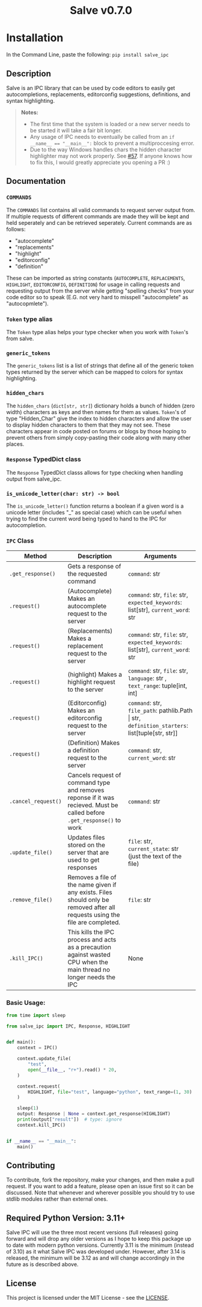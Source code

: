 <h1 align="center">Salve v0.7.0</h1>

# Installation

In the Command Line, paste the following: `pip install salve_ipc`

## Description

Salve is an IPC library that can be used by code editors to easily get autocompletions, replacements, editorconfig suggestions, definitions, and syntax highlighting.

> **Notes:**
>  - The first time that the system is loaded or a new server needs to be started it will take a fair bit longer.
>  - Any usage of IPC needs to eventually be called from an `if __name__ == "__main__":` block to prevent a multiproccesing error.
>  - Due to the way Windows handles chars the hidden character highlighter may not work properly. See [#57](https://github.com/Moosems/salve/pull/57). If anyone knows how to fix this, I would greatly appreciate you opening a PR :)

## Documentation

### `COMMANDS`

The `COMMANDS` list contains all valid commands to request server output from. If multiple requests of different commands are made they will be kept and held seperately and can be retrieved seperately. Current commands are as follows:

- "autocomplete"
- "replacements"
- "highlight"
- "editorconfig"
- "definition"

These can be imported as string constants (`AUTOCOMPLETE`, `REPLACEMENTS`, `HIGHLIGHT`, `EDITORCONFIG`, `DEFINITION`) for usage in calling requests and requesting output from the server while getting "spelling checks" from your code editor so to speak (E.G. not very hard to misspell "autocomplete" as "autocopmlete").

### `Token` type alias

The `Token` type alias helps your type checker when you work with `Token`'s from salve.

### `generic_tokens`

The `generic_tokens` list is a list of strings that define all of the generic token types returned by the server which can be mapped to colors for syntax highlighting.

### `hidden_chars`

The `hidden_chars` (`dict[str, str]`) dictionary holds a bunch of hidden (zero width) characters as keys and then names for them as values. `Token`'s of type "Hidden_Char" give the index to hidden characters and allow the user to display hidden characters to them that they may not see. These characters appear in code posted on forums or blogs by those hoping to prevent others from simply copy-pasting their code along with many other places.

### `Response` TypedDict class

The `Response` TypedDict classs allows for type checking when handling output from salve_ipc.

### `is_unicode_letter(char: str) -> bool`

The `is_unicode_letter()` function returns a boolean if a given word is a unicode letter (includes "\_" as special case) which can be useful when trying to find the current word being typed to hand to the IPC for autocompletion.

### `IPC` Class

| Method              | Description                                                                                                                                                                                                                                                                                                                                               | Arguments                                                                                                                                                                                                                                                                                                                  |
| ------------------- | --------------------------------------------------------------------------------------------------------------------------------------------------------------------------------------------------------------------------------------------------------------------------------------------------------------------------------------------------------- | -------------------------------------------------------------------------------------------------------------------------------------------------------------------------------------------------------------------------------------------------------------------------------------------------------------------------- |
| `.get_response()`   | Gets a response of the requested command                                                                                                                                                                                                                                                                                                                  | `command`: str                                                                                                                                                                                                                                                                                                             |
| `.request()`        | (Autocomplete) Makes an autocomplete request to the server                                                                                                                                                                                                                                                                                                                             | `command`: str, `file`: str, `expected_keywords`: list[str], `current_word`: str |
| `.request()`        | (Replacements) Makes a replacement request to the server                                                                                                                                                                                                                                                                                                                             | `command`: str, `file`: str, `expected_keywords`: list[str], `current_word`: str |
| `.request()`        | (highlight) Makes a highlight request to the server                                                                                                                                                                                                                                                                                                                             | `command`: str, `file`: str, `language`: str , `text_range`: tuple[int, int] |
| `.request()`        | (Editorconfig) Makes an editorconfig request to the server                                                                                                                                                                                                                                                                                                                             | `command`: str, `file_path`: pathlib.Path \| str, `definition_starters`: list[tuple[str, str]] |
| `.request()`        | (Definition) Makes a definition request to the server                                                                                                                                                                                                                                                                                                                             | `command`: str, `current_word`: str |
| `.cancel_request()` | Cancels request of command type and removes reponse if it was recieved. Must be called before `.get_response()` to work                                                                                                                                                                                                                                   | `command`: str                                                                                                                                                                                                                                                                                                             |
| `.update_file()`    | Updates files stored on the server that are used to get responses                                                                                                                                                                                                                                                                                         | `file`: str, `current_state`: str (just the text of the file)                                                                                                                                                                                                                                                          |
| `.remove_file()`    | Removes a file of the name given if any exists. Files should only be removed after all requests using the file are completed. | `file`: str                                                                                                                                                                                                                                                                                                            |
| `.kill_IPC()`       | This kills the IPC process and acts as a precaution against wasted CPU when the main thread no longer needs the IPC                                                                                                                                                                                                                                       | None                                                                                                                                                                                                                                                                                                                       |

### Basic Usage:

```python
from time import sleep

from salve_ipc import IPC, Response, HIGHLIGHT


def main():
    context = IPC()

    context.update_file(
        "test",
        open(__file__, "r+").read() * 20,
    )

    context.request(
        HIGHLIGHT, file="test", language="python", text_range=(1, 30)
    )

    sleep(1)
    output: Response | None = context.get_response(HIGHLIGHT)
    print(output["result"])  # type: ignore
    context.kill_IPC()


if __name__ == "__main__":
    main()
```

## Contributing

To contribute, fork the repository, make your changes, and then make a pull request. If you want to add a feature, please open an issue first so it can be discussed. Note that whenever and wherever possible you should try to use stdlib modules rather than external ones.

## Required Python Version: 3.11+

Salve IPC will use the three most recent versions (full releases) going forward and will drop any older versions as I hope to keep this package up to date with modern python versions.
Currently 3.11 is the minimum (instead of 3.10) as it what Salve IPC was developed under. However, after 3.14 is released, the minimum will be 3.12 as  and will change accordingly in the future as is described above.

## License

This project is licensed under the MIT License - see the [LICENSE](./LISCENSE).
